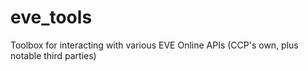 # eve_tools
Toolbox for interacting with various EVE Online APIs (CCP's own, plus notable third parties)
